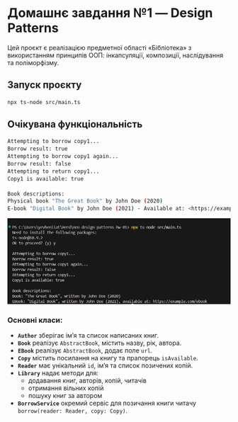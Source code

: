 # Домашнє завдання №1 — Design Patterns

Цей проєкт є реалізацією предметної області «Бібліотека» з використанням принципів ООП: інкапсуляції, композиції, наслідування та поліморфізму.

## Запуск проєкту

```bash
npx ts-node src/main.ts
```

## Очікувана функціональність
```bash
Attempting to borrow copy1...
Borrow result: true
Attempting to borrow copy1 again...
Borrow result: false
Attempting to return copy1...
Copy1 is available: true

Book descriptions:
Physical book "The Great Book" by John Doe (2020)
E-book "Digital Book" by John Doe (2021) - Available at: <https://example.com/ebook>
```
![alt text](image.png)

### Основні класи:

- **`Author`** зберігає ім’я та список написаних книг.
- **`Book`** реалізує `AbstractBook`, містить назву, рік, автора.
- **`EBook`** реалізує `AbstractBook`, додає поле `url`.
- **`Copy`** містить посилання на книгу та прапорець `isAvailable`.
- **`Reader`** має унікальний `id`, ім’я та список позичених копій.
- **`Library`** надає методи для:
  - додавання книг, авторів, копій, читачів
  - отримання вільних копій
  - пошуку книг за автором
- **`BorrowService`** окремий сервіс для позичання книги читачу `borrow(reader: Reader, copy: Copy)`.
